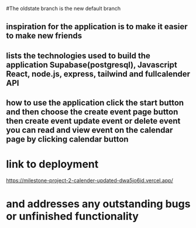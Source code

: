 #The oldstate branch is the new default branch

## inspiration for the application is to make it easier to make new friends

## lists the technologies used to build the application Supabase(postgresql), Javascript React, node.js, express, tailwind and fullcalender API

## how to use the application click the start button and then choose the create event page button then create event update event or delete event you can read and view event on the calendar page by clicking calendar button

# link to deployment

https://milestone-project-2-calender-updated-dwa5jo6id.vercel.app/

# and addresses any outstanding bugs or unfinished functionality
